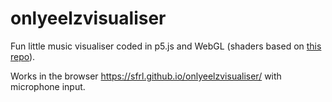 # onlyeelzvisualiser

Fun little music visualiser coded in p5.js and WebGL (shaders based on [this repo](https://github.com/aferriss/p5jsShaderExamples)). 

Works in the browser https://sfrl.github.io/onlyeelzvisualiser/ with microphone input.
